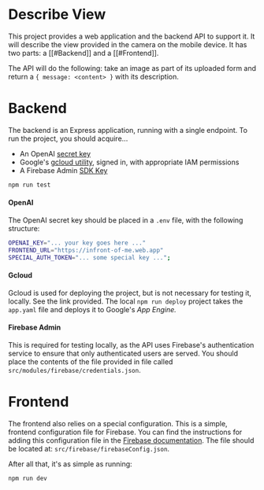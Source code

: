 # Describe View

This project provides a web application and the backend API to support it. It will describe the view provided in the camera on the mobile device. It has two parts: a [[#Backend]] and a [[#Frontend]].

The API will do the following: take an image as part of its uploaded form and return a `{ message: <content> }` with its description.

# Backend

The backend is an Express application, running with a single endpoint. To run the project, you should acquire...

- An OpenAI [secret key](https://help.openai.com/en/articles/4936850-where-do-i-find-my-secret-api-key)
- Google's [gcloud utility](https://cloud.google.com/build/docs/deploying-builds/deploy-appengine), signed in, with appropriate IAM permissions
- A Firebase Admin [SDK Key](https://firebase.google.com/docs/admin/setup#initialize_the_sdk_in_non-google_environments)

```bash
npm run test
```

#### OpenAI

The OpenAI secret key should be placed in a `.env` file, with the following structure:

```bash
OPENAI_KEY="... your key goes here ..."
FRONTEND_URL="https://infront-of-me.web.app"
SPECIAL_AUTH_TOKEN="... some special key ...";
```

#### Gcloud

Gcloud is used for deploying the project, but is not necessary for testing it, locally. See the link provided. The local `npm run deploy` project takes the `app.yaml` file and deploys it to Google's *App Engine.*

#### Firebase Admin
This is required for testing locally, as the API uses Firebase's authentication service to ensure that only authenticated users are served. You should place the contents of the file provided in file called `src/modules/firebase/credentials.json`.

# Frontend

The frontend also relies on a special configuration. This is a simple, frontend configuration file for Firebase. You can find the instructions for adding this configuration file in the [Firebase documentation](https://firebase.google.com/docs/web/setup). The file should be located at: `src/firebase/firebaseConfig.json`.

After all that, it's as simple as running:

```bash
npm run dev
```
